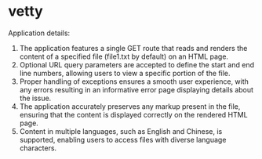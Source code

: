 # vetty

Application details:
1. The application features a single GET route that reads and renders the content of a specified file (file1.txt by default) on an HTML page.
2. Optional URL query parameters are accepted to define the start and end line numbers, allowing users to view a specific portion of the file.
3. Proper handling of exceptions ensures a smooth user experience, with any errors resulting in an informative error page displaying details about the issue.
4. The application accurately preserves any markup present in the file, ensuring that the content is displayed correctly on the rendered HTML page.
5. Content in multiple languages, such as English and Chinese, is supported, enabling users to access files with diverse language characters.
